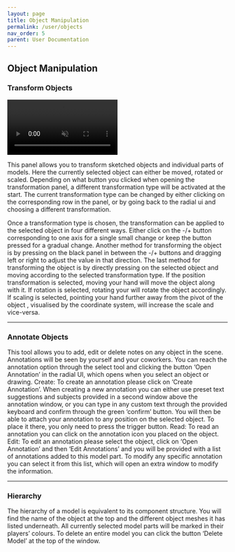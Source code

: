 ```yaml
---
layout: page
title: Object Manipulation
permalink: /user/objects
nav_order: 5
parent: User Documentation
---
```


## Object Manipulation

### Transform Objects

<video width="50%" height="auto" autoplay muted loop>
<source src="https://github.com/CENTIS-HTW/VENTUS/raw/develop/Assets/StreamingAssets/GlossaryVideos/transform.mp4" type="video/mp4">
</video>

This panel allows you to transform sketched objects and individual parts of models. Here the currently selected object can either be moved, rotated or scaled. Depending on what button you clicked when opening the transformation panel, a different transformation type will be activated at the start. The current transformation type can be changed by either clicking on the corresponding row in the panel, or by going back to the radial ui and choosing a different transformation.

Once a transformation type is chosen, the transformation can be applied to the selected object in four different ways. Either click on the -/+ button corresponding to one axis for a single small change or keep the button pressed for a gradual change. Another method for transforming the object is by pressing on the black panel in between the -/+ buttons and dragging left or right to adjust the value in that direction. The last method for transforming the object is by directly pressing on the selected object and moving according to the selected transformation type.
If the position transformation is selected, moving your hand will move the object along with it. If rotation is selected, rotating your will rotate the object accordingly. If scaling is selected, pointing your hand further away from the pivot of the object , visualised by the coordinate system, will increase the scale and vice-versa.

---

### Annotate Objects

This tool allows you to add, edit or delete notes on any object in the scene. Annotations will be seen by yourself and your coworkers. You can reach the annotation option through the select tool and clicking the button ‘Open Annotation’ in the radial UI, which opens when you select an object or drawing.
Create: To create an annotation please click on ‘Create Annotation’. When creating a new annotation you can either use preset text suggestions and subjects provided in a second window above the annotation window, or you can type in any custom text through the provided keyboard and confirm through the green ‘confirm’ button. You will then be able to attach your annotation to any position on the selected object. To place it there, you only need to press the trigger button. 
Read: To read an annotation you can click on the annotation icon you placed on the object.
Edit: To edit an annotation please select the object, click on ‘Open Annotation’ and then ‘Edit Annotations’ and you will be provided with a list of annotations added to this model part. To modify any specific annotation you can select it from this list, which will open an extra window to modify the information.

---

### Hierarchy

The hierarchy of a model is equivalent to its component structure. You will find the name of the object at the top and the different object meshes it has listed underneath. All currently selected model parts will be marked in their players’ colours. To delete an entire model you can click the button ‘Delete Model’ at the top of the window.

